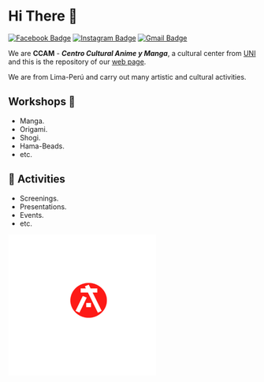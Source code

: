 # Hi There 👋

[![Facebook Badge](https://img.shields.io/badge/-CentroCulturalAnimeyManga-1877F2?style=flat-square&labelColor=1877F2&logo=facebook&logoColor=white&link=https://www.facebook.com/ccam.uni.pe)](https://www.facebook.com/ccam.uni.pe)
[![Instagram Badge](https://img.shields.io/badge/-ccam.uni-E4405F?style=flat-square&labelColor=E4405F&logo=instagram&logoColor=white&link=https://www.instagram.com/ccam.uni)](https://www.instagram.com/ccam.uni)
[![Gmail Badge](https://img.shields.io/badge/-ccam.uni@uni.edu.pe-c14438?style=flat-square&labelColor=c14438&logo=Gmail&logoColor=white&link=mailto:ccam.uni@uni.edu.pe)](mailto:ccam.uni@uni.edu.pe)

We are **CCAM** - ***Centro Cultural Anime y Manga***, a cultural center from
[UNI](https://portal.uni.edu.pe/) and this is the repository of our [web page](https://ccanimanga.vercel.app).

We are from Lima-Perú and carry out many artistic and cultural activities.

## Workshops 🎨

- Manga.
- Origami.
- Shogi.
- Hama-Beads.
- etc.

## 🎨 Activities

- Screenings.
- Presentations. 
- Events.
- etc.

<img src="./src/assets/ccam.png" alt="CCAM" width="300">
